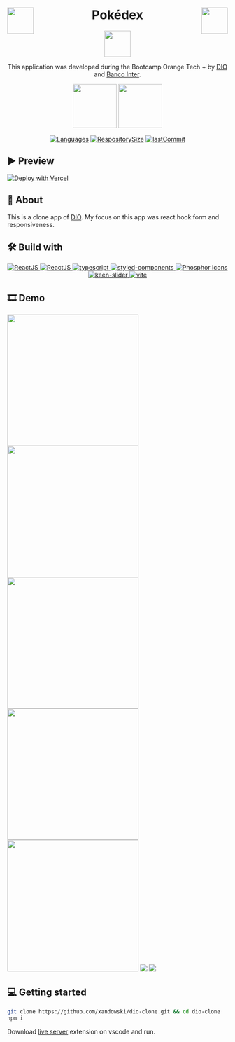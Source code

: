 <div align="center">

<img align="left" width="60px" src="./src/assets/images/orange-tech.svg">
<img align="right" width="60px" src="./src/assets/images/orange-tech.svg">
<h1>Pokédex</h1>
<img align="" width="60px" src="./src/assets/images/logo.svg">

This application was developed during the Bootcamp <spabn>Orange Tech +</span> by [DIO](https://web.dio.me/) and [Banco Inter]().

</div>

<div align="center">

<div align="">
  <img align="" width="100px" src="./src/assets/images/dio-logo.svg">
  <img align="" width="100px" src="./src/assets/images/logo-inter.svg">
</div>

[![Languages](https://img.shields.io/github/languages/count/xandowski/dio-clone?color=ff7a00)]()
[![RespositorySize](https://img.shields.io/github/repo-size/xandowski/dio-clone?color=ff7a00)]()
[![lastCommit](https://img.shields.io/github/last-commit/xandowski/dio-clone?color=ff7a00)]()

</div>

## ▶ Preview

[![Deploy with Vercel](https://vercel.com/button)](https://dio-clone-xandowski.vercel.app/)

## 📃 About

This is a clone app of [DIO](https://www.dio.me/). My focus on this app was react hook form and responsiveness.

## 🛠 Build with

<p align="center">
  <a href="https://pt-br.reactjs.org/">
    <img src="https://img.shields.io/badge/ReactJS-20232A?style=for-the-badge&logo=react" alt="ReactJS"/>
  </a>
  <a href="https://react-hook-form.com/">
    <img src="https://img.shields.io/badge/React Hook Form-20232A?style=for-the-badge&logo=react-hook-form" alt="ReactJS"/>
  </a>
  <a href="https://www.typescriptlang.org/">
    <img src="https://img.shields.io/badge/typescript-20232A?style=for-the-badge&logo=typescript" alt="typescript"/>
  </a>
  <a href="https://styled-components.com/">
    <img src="https://img.shields.io/badge/styled components-20232A?style=for-the-badge&logo=styled-components" alt="styled-components"/>
  </a>
  <a href="https://phosphoricons.com/">
    <img src="https://img.shields.io/badge/Phosphor Icons-20232A?style=for-the-badge&logo=phosphorIcons" alt="Phosphor Icons"/>
  </a>
  <a href="https://keen-slider.io/">
    <img src="https://img.shields.io/badge/keen slider-20232A?style=for-the-badge&logo=keen-slider" alt="keen-slider"/>
  </a>
  <a href="https://keen-slider.io/">
    <img src="https://img.shields.io/badge/vite-20232A?style=for-the-badge&logo=vite" alt="vite"/>
  </a>
</p>

## 🎞 Demo

<img width="300px" src="./src/assets/images/index_mobile.jpeg">
<img width="300px" src="./src/assets/images/index_menu_open_mobile.png">
<img width="300px" src="./src/assets/images/login_mobile.png">
<img width="300px" src="./src/assets/images/register_mobile.png">
<img width="300px" src="./src/assets/images/home_feed_mobile.png">
<img src="./src/assets/images/index.png">
<img src="./src/assets/images/home.png">

## 💻 Getting started

```sh
git clone https://github.com/xandowski/dio-clone.git && cd dio-clone
npm i
```

Download [live server](https://marketplace.visualstudio.com/items?itemName=ritwickdey.LiveServer) extension on vscode and run.
